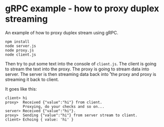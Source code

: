 # gRPC example - how to proxy duplex streaming

An example of how to proxy duplex stream using gRPC. 

```
npm install
node server.js
node proxy.js
node client.js
```

Then try to put some text into the console of `client.js`. The client is going to stream 
the text into the proxy. The proxy is going to stream data into server. The server is then 
streaming data back into ˚the proxy and proxy is streaming it back to client. 

It goes like this: 

```
client> hi
proxy>  Received {"value":"hi"} from client.
        Proxying, do your checks and so on... 
server> Received {"value":"hi"}.
proxy>  Sending {"value":"hi"} from server stream to client.
client> Echoing { value: 'hi' }

```

